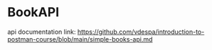 # BookAPI

 api documentation link: https://github.com/vdespa/introduction-to-postman-course/blob/main/simple-books-api.md
